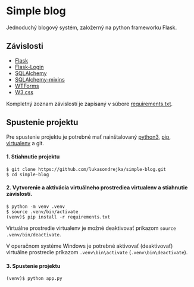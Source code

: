 # Simple blog

Jednoduchý blogový systém, založerný na python frameworku Flask.


## Závislosti

* [Flask](https://flask.palletsprojects.com/en/latest/)
* [Flask-Login](https://flask-login.readthedocs.io/en/latest/)
* [SQLAlchemy](https://www.sqlalchemy.org/)
* [SQLAlchemy-mixins](https://github.com/absent1706/sqlalchemy-mixins)
* [WTForms](https://wtforms.readthedocs.io/en/3.0.x/)
* [W3.css](https://www.w3schools.com/w3css/)

Kompletný zoznam závislostí je zapísaný v súbore [requirements.txt](requirements.txt).


## Spustenie projektu

Pre spustenie projektu je potrebné mať nainštalovaný [python3](https://www.python.org/downloads/), [pip](https://pypi.org/project/pip/), [virtualenv](https://pypi.org/project/virtualenv/) a git.

#### 1. Stiahnutie projektu
```shell
$ git clone https://github.com/lukasondrejka/simple-blog.git
$ cd simple-blog
```

#### 2. Vytvorenie a aktivácia virtuálneho prostrediea virtualenv a stiahnutie závislostí.
```shell
$ python -m venv .venv
$ source .venv/bin/activate
(venv)$ pip install -r requirements.txt
```

Virtuálne prostredie virtualenv je možné deaktivovať príkazom `source .venv/bin/deactivate`.

V operačnom systéme Windows je potrebné aktivovať (deaktivovať) virtuálne prostredie príkazom `.venv\bin\activate` (`.venv\bin\deactivate`).


#### 3. Spustenie projektu
```shell
(venv)$ python app.py
```

